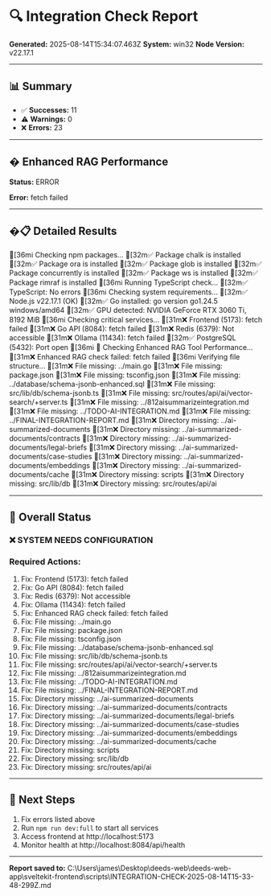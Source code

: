 # 🔍 Integration Check Report

**Generated:** 2025-08-14T15:34:07.463Z
**System:** win32
**Node Version:** v22.17.1

---

## 📊 Summary

- ✅ **Successes:** 11
- ⚠️ **Warnings:** 0
- ❌ **Errors:** 23

---

## � Enhanced RAG Performance


**Status:** ERROR

**Error:** fetch failed



---

## �📋 Detailed Results

[36mℹ️  Checking npm packages...
[32m✅  Package chalk is installed
[32m✅  Package ora is installed
[32m✅  Package glob is installed
[32m✅  Package concurrently is installed
[32m✅  Package ws is installed
[32m✅  Package rimraf is installed
[36mℹ️  Running TypeScript check...
[32m✅  TypeScript: No errors
[36mℹ️  Checking system requirements...
[32m✅  Node.js v22.17.1 (OK)
[32m✅  Go installed: go version go1.24.5 windows/amd64
[32m✅  GPU detected: NVIDIA GeForce RTX 3060 Ti, 8192 MiB
[36mℹ️  Checking critical services...
[31m❌  Frontend (5173): fetch failed
[31m❌  Go API (8084): fetch failed
[31m❌  Redis (6379): Not accessible
[31m❌  Ollama (11434): fetch failed
[32m✅  PostgreSQL (5432): Port open
[36mℹ️  🚀 Checking Enhanced RAG Tool Performance...
[31m❌  Enhanced RAG check failed: fetch failed
[36mℹ️  Verifying file structure...
[31m❌  File missing: ../main.go
[31m❌  File missing: package.json
[31m❌  File missing: tsconfig.json
[31m❌  File missing: ../database/schema-jsonb-enhanced.sql
[31m❌  File missing: src/lib/db/schema-jsonb.ts
[31m❌  File missing: src/routes/api/ai/vector-search/+server.ts
[31m❌  File missing: ../812aisummarizeintegration.md
[31m❌  File missing: ../TODO-AI-INTEGRATION.md
[31m❌  File missing: ../FINAL-INTEGRATION-REPORT.md
[31m❌  Directory missing: ../ai-summarized-documents
[31m❌  Directory missing: ../ai-summarized-documents/contracts
[31m❌  Directory missing: ../ai-summarized-documents/legal-briefs
[31m❌  Directory missing: ../ai-summarized-documents/case-studies
[31m❌  Directory missing: ../ai-summarized-documents/embeddings
[31m❌  Directory missing: ../ai-summarized-documents/cache
[31m❌  Directory missing: scripts
[31m❌  Directory missing: src/lib/db
[31m❌  Directory missing: src/routes/api/ai

---

## 🚦 Overall Status

### ❌ SYSTEM NEEDS CONFIGURATION


### Required Actions:
1. Fix: Frontend (5173): fetch failed
2. Fix: Go API (8084): fetch failed
3. Fix: Redis (6379): Not accessible
4. Fix: Ollama (11434): fetch failed
5. Fix: Enhanced RAG check failed: fetch failed
6. Fix: File missing: ../main.go
7. Fix: File missing: package.json
8. Fix: File missing: tsconfig.json
9. Fix: File missing: ../database/schema-jsonb-enhanced.sql
10. Fix: File missing: src/lib/db/schema-jsonb.ts
11. Fix: File missing: src/routes/api/ai/vector-search/+server.ts
12. Fix: File missing: ../812aisummarizeintegration.md
13. Fix: File missing: ../TODO-AI-INTEGRATION.md
14. Fix: File missing: ../FINAL-INTEGRATION-REPORT.md
15. Fix: Directory missing: ../ai-summarized-documents
16. Fix: Directory missing: ../ai-summarized-documents/contracts
17. Fix: Directory missing: ../ai-summarized-documents/legal-briefs
18. Fix: Directory missing: ../ai-summarized-documents/case-studies
19. Fix: Directory missing: ../ai-summarized-documents/embeddings
20. Fix: Directory missing: ../ai-summarized-documents/cache
21. Fix: Directory missing: scripts
22. Fix: Directory missing: src/lib/db
23. Fix: Directory missing: src/routes/api/ai




---

## 🚀 Next Steps

1. Fix errors listed above
2. Run `npm run dev:full` to start all services
3. Access frontend at http://localhost:5173
4. Monitor health at http://localhost:8084/api/health

---

**Report saved to:** C:\Users\james\Desktop\deeds-web\deeds-web-app\sveltekit-frontend\scripts\INTEGRATION-CHECK-2025-08-14T15-33-48-299Z.md
